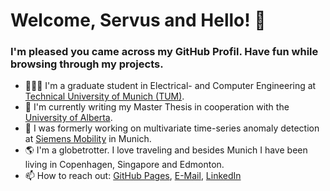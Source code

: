 # Welcome, Servus and Hello! 👋 
### I'm pleased you came across my GitHub Profil. Have fun while browsing through my projects. 

- 👨🏻‍💻 I'm a graduate student in Electrical- and Computer Engineering at [Technical University of Munich (TUM)](https://www.tum.de/en/).
- 🔭 I'm currently writing my Master Thesis in cooperation with the [University of Alberta](https://www.ualberta.ca/index.html).
- 💼 I was formerly working on multivariate time-series anomaly detection at [Siemens Mobility](https://www.mobility.siemens.com/) in Munich.
- 🌎 I'm a globetrotter. I love traveling and besides Munich I have been living in Copenhagen, Singapore and Edmonton. 
- 📫 How to reach out: [GitHub Pages](https://hannesk95.github.io/), [E-Mail](mailto:hannes.kiechle@gmail.com), [LinkedIn](https://www.linkedin.com/in/johannes-kiechle-9b3142178/)

<!--
**hannesk95/hannesk95** is a ✨ _special_ ✨ repository because its `README.md` (this file) appears on your GitHub profile.

Here are some ideas to get you started:
👨🏻‍💻
- 🔭 I’m currently working on ...
- 🌱 I’m currently learning ...
- 👯 I’m looking to collaborate on ...
- 🤔 I’m looking for help with ...
- 💬 Ask me about ...
- 📫 How to reach me: ...
- 😄 Pronouns: ...
- ⚡ Fun fact: ...
-->
